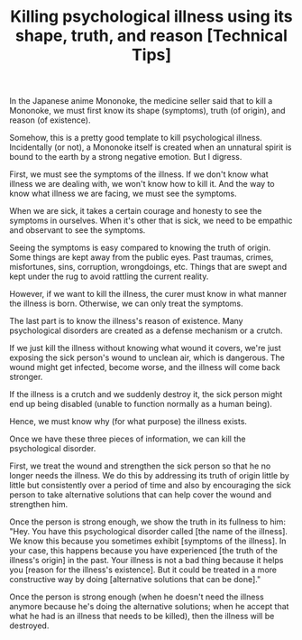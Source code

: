 ﻿---
layout: post
title: "Killing psychological illness using its shape, truth, and reason [Technical Tips]"
---

In the Japanese anime Mononoke, the medicine seller said that to kill a Mononoke, we must first know its shape (symptoms), truth (of origin), and reason (of existence).

Somehow, this is a pretty good template to kill psychological illness. Incidentally (or not), a Mononoke itself is created when an unnatural spirit is bound to the earth by a strong negative emotion. But I digress.

First, we must see the symptoms of the illness. If we don't know what illness we are dealing with, we won't know how to kill it. And the way to know what illness we are facing, we must see the symptoms.

When we are sick, it takes a certain courage and honesty to see the symptoms in ourselves. When it's other that is sick, we need to be empathic and observant to see the symptoms.

Seeing the symptoms is easy compared to knowing the truth of origin. Some things are kept away from the public eyes. Past traumas, crimes, misfortunes, sins, corruption, wrongdoings, etc. Things that are swept and kept under the rug to avoid rattling the current reality.

However, if we want to kill the illness, the curer must know in what manner the illness is born. Otherwise, we can only treat the symptoms.

The last part is to know the illness's reason of existence. Many psychological disorders are created as a defense mechanism or a crutch.

If we just kill the illness without knowing what wound it covers, we're just exposing the sick person's wound to unclean air, which is dangerous. The wound might get infected, become worse, and the illness will come back stronger.

If the illness is a crutch and we suddenly destroy it, the sick person might end up being disabled (unable to function normally as a human being).

Hence, we must know why (for what purpose) the illness exists.

Once we have these three pieces of information, we can kill the psychological disorder.

First, we treat the wound and strengthen the sick person so that he no longer needs the illness. We do this by addressing its truth of origin little by little but consistently over a period of time and also by encouraging the sick person to take alternative solutions that can help cover the wound and strengthen him.

Once the person is strong enough, we show the truth in its fullness to him: "Hey. You have this psychological disorder called [the name of the illness]. We know this because you sometimes exhibit [symptoms of the illness]. In your case, this happens because you have experienced [the truth of the illness's origin] in the past. Your illness is not a bad thing because it helps you [reason for the illness's existence]. But it could be treated in a more constructive way by doing [alternative solutions that can be done]."

Once the person is strong enough (when he doesn't need the illness anymore because he's doing the alternative solutions; when he accept that what he had is an illness that needs to be killed), then the illness will be destroyed.
